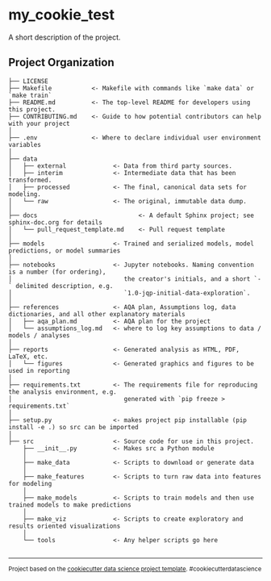 my_cookie_test
==============================

A short description of the project. 

Project Organization
------------

    ├── LICENSE
    ├── Makefile           <- Makefile with commands like `make data` or `make train`
    ├── README.md          <- The top-level README for developers using this project.
    ├── CONTRIBUTING.md    <- Guide to how potential contributors can help with your project
    │
    ├── .env               <- Where to declare individual user environment variables 
    │
    ├── data
    │   ├── external             <- Data from third party sources.
    │   ├── interim              <- Intermediate data that has been transformed.
    │   ├── processed            <- The final, canonical data sets for modeling.
    │   └── raw                  <- The original, immutable data dump.
    │
    ├── docs                            <- A default Sphinx project; see sphinx-doc.org for details
    │   └── pull_request_template.md    <- Pull request template
    │
    ├── models                   <- Trained and serialized models, model predictions, or model summaries
    │
    ├── notebooks                <- Jupyter notebooks. Naming convention is a number (for ordering),
    │                               the creator's initials, and a short `-` delimited description, e.g.
    │                               `1.0-jqp-initial-data-exploration`.
    │
    ├── references               <- AQA plan, Assumptions log, data dictionaries, and all other explanatory materials
    │   ├── aqa_plan.md          <- AQA plan for the project
    │   └── assumptions_log.md   <- where to log key assumptions to data / models / analyses
    │
    ├── reports                  <- Generated analysis as HTML, PDF, LaTeX, etc.
    │   └── figures              <- Generated graphics and figures to be used in reporting
    │
    ├── requirements.txt         <- The requirements file for reproducing the analysis environment, e.g.
    │                               generated with `pip freeze > requirements.txt`
    │
    ├── setup.py                 <- makes project pip installable (pip install -e .) so src can be imported
    │
    ├── src                      <- Source code for use in this project.
        ├── __init__.py          <- Makes src a Python module
        │
        ├── make_data            <- Scripts to download or generate data
        │
        ├── make_features        <- Scripts to turn raw data into features for modeling
        │
        ├── make_models          <- Scripts to train models and then use trained models to make predictions
        │
        ├── make_viz             <- Scripts to create exploratory and results oriented visualizations
        │
        └── tools                <- Any helper scripts go here
           
     
   

--------

<p><small>Project based on the <a target="_blank" href="https://drivendata.github.io/cookiecutter-data-science/">cookiecutter data science project template</a>. #cookiecutterdatascience</small></p>
